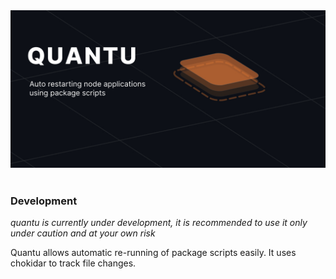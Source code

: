 <div align="center">
    <img src="https://raw.githubusercontent.com/erwinkulasic/quantu/master/.github/assets/header.jpg" width="800px"/>
</div>

<br>

### Development
*quantu is currently under development, it is recommended to use it only under caution and at your own risk*

Quantu allows automatic re-running of package scripts easily. It uses chokidar to track file changes.
